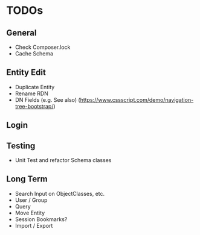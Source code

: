 # TODOs

## General

- Check Composer.lock
- Cache Schema

## Entity Edit

- Duplicate Entity
- Rename RDN 
- DN Fields (e.g. See also) (https://www.cssscript.com/demo/navigation-tree-bootstrap/)

## Login

## Testing

- Unit Test and refactor Schema classes

## Long Term

- Search Input on ObjectClasses, etc.
- User / Group
- Query
- Move Entity
- Session Bookmarks?
- Import / Export
